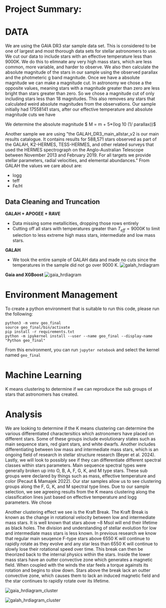 # Project Summary: 
# DATA
We are using the GAIA DR3 star sample data set. This is considered to be one of largest and most thorough data sets for stellar astronomers to use. We cut our data to include stars with an effective temperature less than 9000K. We do this to elimnate any very high mass stars, which are less common, more variable, and harder to observe. We also then calculate the absolute magnitude of the stars in our sample using the observed parallax and the photmeteric g band magnitude. Once we have a absolute magnitude we can make a magnitude cut. In astronomy we chose a the opposite values, meaning stars with a magnitude greater than zero are less bright than stars greater than zero. So we chose a magnitude cut of only including stars less than 18 magnitudes. This also removes any stars that calculated weird absolute magnitudes from the observations. Our sample initially had 17558141 stars, after our effective temperature and absolute magnitude cuts we have 

We determine the absolute magnitude 
$ M = m + 5*(log 10 (1/ parallax))$


Another sample we are using "the GALAH_DR3_main_allstar_v2 is our main results catalogue. It contains results for 588,571 stars observed as part of the GALAH, K2-HERMES, TESS-HERMES, and other related surveys that used the HERMES spectrograph on the Anglo-Australian Telescope between November 2013 and February 2019. For all targets we provide stellar parameters, radial velocities, and elemental abundances."
From GALAH the values we care about are: 
- logg
- teff
- Fe/H

## Data Cleaning and Truncation
**GALAH + APOGEE + RAVE**
- Data missing some metallicities, dropping those rows entirely
- Cutting off all stars with temperatures greater than $T_{eff}=9000K$ to limit selection to less extreme high mass stars, intermediate and low mass stars.

**GALAH**
- We took the entire sample of GALAH data and made no cuts since the temperatures in the sample did not go over 9000 K.
![galah_hrdiagram](https://github.com/user-attachments/assets/9b567aec-e711-4c9c-beba-db2316ab8fbc)

**Gaia and XGBoost**
![gaia_hrdiagram](https://github.com/user-attachments/assets/931bbed4-9891-4280-aa46-71fd0d5248ed)


# Environment Management
To create a python environment that is suitable to run this code, please run the following:
```
python3 -m venv geo_final
source geo_final/bin/activate
pip install -r requirements.txt
python -m ipykernel install --user --name geo_final --display-name "Python geo_final"
```
From this environment, you can run `jupyter notebook` and select the kernel named `geo_final`

# Machine Learning 
K means clustering to determine if we can reproduce the sub groups of stars that astronomers has created. 

# Analysis 
We are looking to determine if the K means clustering can determine the various differentiated charactersitics which astronomers have placed on different stars. Some of these groups include evolutionary states such as main sequence stars, red giant stars, and white dwarfs. Another includes differentiating between low mass and intermediate mass stars, which is an ongoing field of research in stellar structure research (Beyer et al. 2024). Lastly, we will look to possibly see if they can differentiate different spectral classes within stars parameters. Main sequence spectral types were generally broken up into O, B, A, F, G, K, and M type stars. These sub groups were declared by things such as mass, effective temperature and color (Pecaut & Mamajek 2022). Our star samples allow us to see clustering groups along the F, G, K, and M spectral type lines. Due to our sample selection, we see agreeing results from the K means clustering along the classification lines just based on effective temperature and logg parameters. We chose 

Another clustering effect we see is the Kraft Break. The Kraft Break is known as the change in rotational velocity between low and intermediate mass stars. It is well known that stars above ~8 Msol will end their lifetime as black holes. The division and understanding of stellar evolution for low and intermediate mass stars is less known. In previous research we know that regular main seuqence F-type stars above 6550 K will continue to rapidly rotate as they evolve and any star less than 6550 K will continue to slowly lose their rotational speed over time. This break can then be theorized back to the internal physics within the stars. Inside the lower mass stars have an outter convective zone which generates a magnetic field. When coupled with the winds the star feels a torque againsts its rotation and begins to slow down. Stars above the break lack an outter convective zone, which causes them to lack an induced magnetic field and the star continues to rapidly rotate over its lifetime. 

![gaia_hrdiagram_cluster](https://github.com/user-attachments/assets/3efeb390-e76a-4950-b093-b2f9efd31ed9)

![galah_hrdiagram_cluster](https://github.com/user-attachments/assets/62d04d80-d3de-41db-94c4-467beb5754c6)







